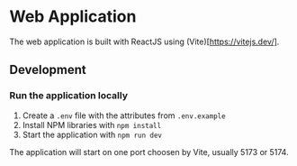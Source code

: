 # Web Application

The web application is built with ReactJS using (Vite)[https://vitejs.dev/].

## Development

### Run the application locally

1. Create a `.env` file with the attributes from `.env.example`
2. Install NPM libraries with `npm install`
3. Start the application with `npm run dev`

The application will start on one port choosen by Vite, usually 5173 or 5174.
